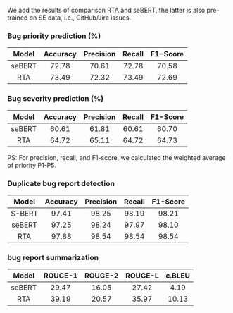 We add the results of comparison RTA and seBERT, the latter is also pre-trained on SE data, i.e., GitHub/Jira issues.


### Bug priority prediction (%)
| Model|Accuracy|Precision|Recall|F1-Score|
|:----:|:----:|:----:|:----:|:----:|
|seBERT|72.78|70.61|72.78|70.58|
|RTA|73.49|72.32|73.49|72.69|

### Bug severity prediction (%)
| Model|Accuracy|Precision|Recall|F1-Score|
|:----:|:----:|:----:|:----:|:----:|
|seBERT|60.61|61.81|60.61|60.70|
|RTA|64.72|65.11|64.72|64.73|

PS: For precision, recall, and F1-score, we calculated the weighted average of priority P1-P5.

### Duplicate bug report detection
| Model|Accuracy|Precision|Recall|F1-Score|
|:----:|:----:|:----:|:----:|:----:|
|S-BERT|97.41|98.25|98.19|98.21|
|seBERT|97.25|98.24|97.97|98.10|
|RTA|97.88|98.54|98.54|98.54|

### bug report summarization
| Model|ROUGE-1|ROUGE-2|ROUGE-L|c.BLEU|
|:----:|:----:|:----:|:----:|:----:|
|seBERT|29.47|16.05|27.42|4.19|
|RTA|39.19|20.57|35.97|10.13|

